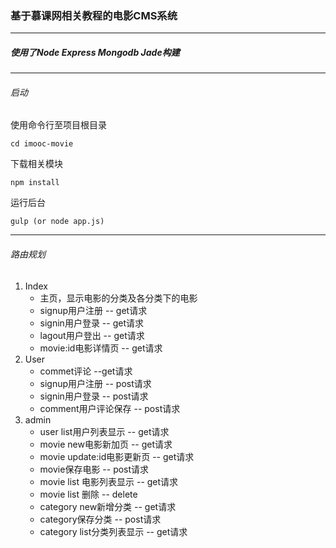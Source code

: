 ### 基于慕课网相关教程的电影CMS系统

---

##### 使用了Node Express Mongodb Jade构建

---

###### 启动

使用命令行至项目根目录
```
cd imooc-movie
```
下载相关模块
```
npm install
```
运行后台
```
gulp (or node app.js)
```

---

###### 路由规划
1. Index
    -  主页，显示电影的分类及各分类下的电影
    - signup用户注册 -- get请求
    - signin用户登录 -- get请求
    - lagout用户登出 -- get请求
    - movie:id电影详情页 -- get请求
2. User
    - commet评论 --get请求
    - signup用户注册 -- post请求
    - signin用户登录 -- post请求
    - comment用户评论保存 -- post请求
3. admin
    - user list用户列表显示 -- get请求
    - movie new电影新加页 -- get请求
    - movie update:id电影更新页 -- get请求
    - movie保存电影 -- post请求
    - movie list 电影列表显示 -- get请求
    - movie list 删除 -- delete
    - category new新增分类 -- get请求
    - category保存分类 -- post请求
    - category list分类列表显示 -- get请求

